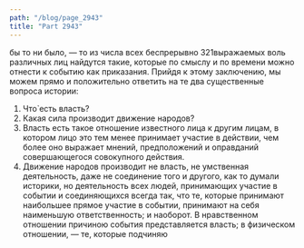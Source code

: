 ```yaml
---
path: "/blog/page_2943"
title: "Part 2943"
---
```


бы то ни было, — то из числа всех беспрерывно 321выражаемых воль различных лиц найдутся такие, которые по смыслу и по времени можно отнести к событию как приказания.
Прийдя к этому заключению, мы можем прямо и положительно ответить на те два существенные вопроса истории:
1) Что̀ есть власть?
2) Какая сила производит движение народов?
1) Власть есть такое отношение известного лица к другим лицам, в котором лицо это тем менее принимает участие в действии, чем более оно выражает мнений, предположений и оправданий совершающегося совокупного действия.
2) Движение народов производит не власть, не умственная деятельность, даже не соединение того и другого, как то думали историки, но деятельность всех людей, принимающих участие в событии и соединяющихся всегда так, что те, которые принимают наибольшее прямое участие в событии, принимают на себя наименьшую ответственность; и наоборот.
В нравственном отношении причиною события представляется власть; в физическом отношении, — те, которые подчиняю
